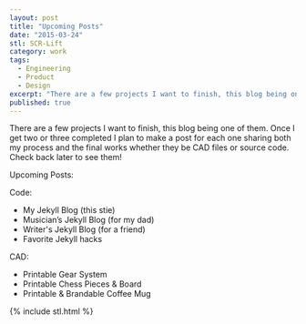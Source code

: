 ```yaml
---
layout: post
title: "Upcoming Posts"
date: "2015-03-24"
stl: SCR-Lift
category: work
tags:
  - Engineering
  - Product
  - Design
excerpt: "There are a few projects I want to finish, this blog being one of them. Once I get two or three completed I plan to make a post for each one sharing both my process and the final works whether they be CAD files or source code. Check back later to see them!"
published: true
---
```


There are a few projects I want to finish, this blog being one of them. Once I get two or three completed I plan to make a post for each one sharing both my process and the final works whether they be CAD files or source code. Check back later to see them!

Upcoming Posts:

Code:
- My Jekyll Blog (this stie)
- Musician’s Jekyll Blog (for my dad)
- Writer's Jekyll Blog (for a friend)
- Favorite Jekyll hacks

CAD:
- Printable Gear System
- Printable Chess Pieces & Board
- Printable & Brandable Coffee Mug

{% include stl.html %}


